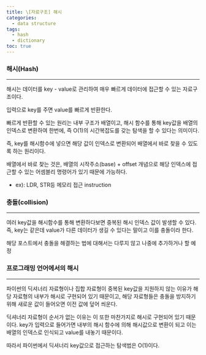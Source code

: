```yaml
---
title: \[자료구조] 해시
categories: 
  - data structure
tags: 
  - hash
  - dictionary
toc: true
---
```


### 해시(Hash)

---

해시는 데이터를 key - value로 관리하여 매우 빠르게 데이터에 접근할 수 있는 자료구조이다. 

입력으로 key를 주면 value를 빠르게 반환한다.

빠르게 반환할 수 있는 원리는 내부 구조가 배열이고, 해시 함수를 통해 key값을 배열의 인덱스로 변환하여 한번에, 즉 O(1)의 시간복잡도를 갖는 탐색을 할 수 있다는 의미이다.

즉, key를 해시함수에 넣으면 해당 값이 인덱스로 변환되어 배열에서 바로 찾을 수 있도록 하는 원리이다. 

배열에서 바로 찾는 것은, 배열의 시작주소(base) + offset 개념으로 해당 인덱스에 접근할 수 있는 어셈블리 명령어가 있기 때문에 가능하다.

- ex): LDR, STR등 메모리 접근 instruction

### 충돌(collision)

---

여러 key값을 해시함수를 통해 변환하다보면 중복된 해시 인덱스 값이 발생할 수 있다. 즉, key는 같은데 value가 다른 데이터가 생길 수 있다는 말이고 이를 충돌이라 한다.

해당 포스트에서 충돌을 해결하는 법에 대해서는 다루지 않고 나중에 추가하거나 할 예정

### 프로그래밍 언어에서의 해시

---

파이썬의 딕셔너리 자료형이나 집합 자료형이 중복된 key값을 지원하지 않는 이유가 해당 자료형의 내부가 해시로 구현되어 있기 때문이고, 해당 자료형들은 충돌을 방지하기 위해 새로운 값이 들어오면 이전 값에 덮어 씌운다.

딕셔너리 자료형이 순서가 없는 이유는 이 또한 마찬가지로 해시로 구현되어 있기 때문이다. key가 입력으로 들어가면 내부의 해시 함수에 의해 해시값으로 변환이 되고 이는 배열의 인덱스로 인식되고 value를 내놓기 때문이다.

따라서 파이썬에서 딕셔너리 key값으로 접근하는 탐색법은 O(1)이다.